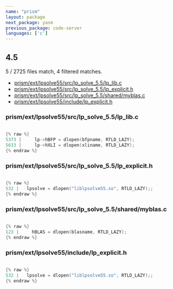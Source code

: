 ```yaml
---
name: "prism"
layout: package
next_package: yasm
previous_package: code-server
languages: ['c']
---
```

## 4.5
5 / 2725 files match, 4 filtered matches.

 - [prism/ext/lpsolve55/src/lp_solve_5.5/lp_lib.c](#prismextlpsolve55srclp_solve_55lp_libc)
 - [prism/ext/lpsolve55/src/lp_solve_5.5/lp_explicit.h](#prismextlpsolve55srclp_solve_55lp_explicith)
 - [prism/ext/lpsolve55/src/lp_solve_5.5/shared/myblas.c](#prismextlpsolve55srclp_solve_55sharedmyblasc)
 - [prism/ext/lpsolve55/include/lp_explicit.h](#prismextlpsolve55includelp_explicith)

### prism/ext/lpsolve55/src/lp_solve_5.5/lp_lib.c

```c

{% raw %}
5373 |     lp->hBFP = dlopen(bfpname, RTLD_LAZY);
5633 |     lp->hXLI = dlopen(xliname, RTLD_LAZY);
{% endraw %}

```
### prism/ext/lpsolve55/src/lp_solve_5.5/lp_explicit.h

```c

{% raw %}
532 |   lpsolve = dlopen("liblpsolve55.so", RTLD_LAZY);;
{% endraw %}

```
### prism/ext/lpsolve55/src/lp_solve_5.5/shared/myblas.c

```c

{% raw %}
123 |     hBLAS = dlopen(blasname, RTLD_LAZY);
{% endraw %}

```
### prism/ext/lpsolve55/include/lp_explicit.h

```c

{% raw %}
532 |   lpsolve = dlopen("liblpsolve55.so", RTLD_LAZY);;
{% endraw %}

```